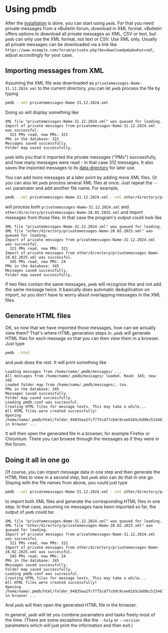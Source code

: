 # Using pmdb

After the [installation](installation.md) is done, you can start using `pmdb`.
For that you need private messages from a vBulletin forum, download in XML
format. vBulletin offers options to download all private messages as XML, CSV or
text, but `pmdb` can only use the XML format, not text or CSV. Use XML only.
Usually all private messages can be downloaded via a link like
`https://www.example.com/forum/private.php?do=downloadpm&dowhat=xml`, adjust
accordingly for your case.

## Importing messages from XML

Assuming the XML file was downloaded as `privatemessages-Name-31.12.2024.xml` to
the current directory, you can let `pmdb` process the file by typing

```sh
pmdb --xml privatemessages-Name-31.12.2024.xml
```

Doing so will display something like

```
XML file "privatemessages-Name-31.12.2024.xml" was queued for loading.
Import of private messages from privatemessages-Name-31.12.2024.xml was successful.
  321 PMs read, new PMs: 321
PMs in the database: 321
Messages saved successfully.
Folder map saved successfully.
```

`pmdb` tells you that it imported the private messages ("PMs") successfully, and
how many messages were read - in that case 312 messages. It also saves the
imported messages to its [data directory](directories.md) for later use.

You can add more messages at a later point by adding more XML files. Or you can
also let `pmdb` process several XML files at once. Just repeat the `--xml`
paramater and add another file name. For example,

```sh
pmdb --xml privatemessages-Name-31.12.2024.xml --xml other/directory/privatemessages-Name-28.02.2025.xml
```

will process both `privatemessages-Name-31.12.2024.xml` and
`other/directory/privatemessages-Name-28.02.2025.xml` and import messages from
those files. In that case the program's output could look like

```
XML file "privatemessages-Name-31.12.2024.xml" was queued for loading.
XML file "other/directory/privatemessages-Name-28.02.2025.xml" was queued for loading.
Import of private messages from privatemessages-Name-31.12.2024.xml was successful.
  321 PMs read, new PMs: 321
Import of private messages from other/directory/privatemessages-Name-28.02.2025.xml was successful.
  345 PMs read, new PMs: 24
PMs in the database: 345
Messages saved successfully.
Folder map saved successfully.
```

If two files contain the same messages, `pmdb` will recognize this and not add
the same message twice. It basically does automatic deduplication on import, so
you don't have to worry about overlapping messages in the XML files.

## Generate HTML files

OK, so now that we have imported those messages, how can we actually view them?
That's where HTML generation steps in. `pmdb` will generate HTML files for each
message so that you can then view them in a browser. Just type

```sh
pmdb --html
```

and `pmdb` does the rest. It will print something like

```
Loading messages from /home/name/.pmdb/messages/ ...
All messages from /home/name/.pmdb/messages/ loaded. Read: 345; new: 345
Loaded folder map from /home/name/.pmdb/messages/, too.
PMs in the database: 345
Messages saved successfully.
Folder map saved successfully.
Loading pmdb.conf was successful.
Creating HTML files for message texts. This may take a while...
All HTML files were created successfully!
Opening /home/name/.pmdb/html/folder_94835ea2fcf775cd77cb9c9cee01b5cbd9bc515467aab1215f48a5ade9ca5274.html in browser ...
```

It will then open the generated file in a browser, for example Firefox or
Chromium. There you can browse through the messages as if they were in the
forum.

## Doing it all in one go

Of course, you can import message data in one step and then generate the HTML
files to view in a second step, but `pmdb` also can do that in one go. Staying
with the file names from above, you could just type

```sh
pmdb --xml privatemessages-Name-31.12.2024.xml --xml other/directory/privatemessages-Name-28.02.2025.xml --html
```

to import both XML files and generate the corresponding HTML files in one step.
In that case, assuming no messages have been imported so far, the output of
`pmdb` could be:

```
XML file "privatemessages-Name-31.12.2024.xml" was queued for loading.
XML file "other/directory/privatemessages-Name-28.02.2025.xml" was queued for loading.
Import of private messages from privatemessages-Name-31.12.2024.xml was successful.
  321 PMs read, new PMs: 321
Import of private messages from other/directory/privatemessages-Name-28.02.2025.xml was successful.
  345 PMs read, new PMs: 24
PMs in the database: 345
Messages saved successfully.
Folder map saved successfully.
Loading pmdb.conf was successful.
Creating HTML files for message texts. This may take a while...
All HTML files were created successfully!
Opening /home/name/.pmdb/html/folder_94835ea2fcf775cd77cb9c9cee01b5cbd9bc515467aab1215f48a5ade9ca5274.html in browser ...
```

And `pmdb` will then open the generated HTML file in the browser.

In general, `pmdb` will let you combine paramaters and tasks freely most of the
time. (There are some exceptions like the `--help` or `--version` parameters
which will just print the information and then exit.)

